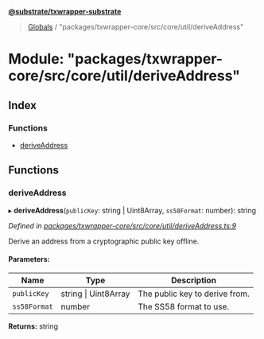 **[@substrate/txwrapper-substrate](../README.md)**

> [Globals](../globals.md) / "packages/txwrapper-core/src/core/util/deriveAddress"

# Module: "packages/txwrapper-core/src/core/util/deriveAddress"

## Index

### Functions

* [deriveAddress](_packages_txwrapper_core_src_core_util_deriveaddress_.md#deriveaddress)

## Functions

### deriveAddress

▸ **deriveAddress**(`publicKey`: string \| Uint8Array, `ss58Format`: number): string

*Defined in [packages/txwrapper-core/src/core/util/deriveAddress.ts:9](https://github.com/paritytech/txwrapper-core/blob/e071077/packages/txwrapper-core/src/core/util/deriveAddress.ts#L9)*

Derive an address from a cryptographic public key offline.

#### Parameters:

Name | Type | Description |
------ | ------ | ------ |
`publicKey` | string \| Uint8Array | The public key to derive from. |
`ss58Format` | number | The SS58 format to use.  |

**Returns:** string
